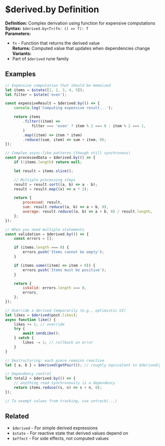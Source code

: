 # $derived.by Definition

**Definition:** Complex derivation using function for expensive
computations  
**Syntax:** `$derived.by<T>(fn: () => T): T`  
**Parameters:**

- `fn` - Function that returns the derived value  
  **Returns:** Computed value that updates when dependencies change  
  **Variants:**
- Part of `$derived` rune family

## Examples

```js
// Expensive computation that should be memoized
let items = $state([1, 2, 3, 4, 5]);
let filter = $state('even');

const expensiveResult = $derived.by(() => {
	console.log('Computing expensive result...');

	return items
		.filter((item) =>
			filter === 'even' ? item % 2 === 0 : item % 2 === 1,
		)
		.map((item) => item * item)
		.reduce((sum, item) => sum + item, 0);
});

// Complex async-like patterns (though still synchronous)
const processedData = $derived.by(() => {
	if (!items.length) return null;

	let result = items.slice();

	// Multiple processing steps
	result = result.sort((a, b) => a - b);
	result = result.map((x) => x * 2);

	return {
		processed: result,
		sum: result.reduce((a, b) => a + b, 0),
		average: result.reduce((a, b) => a + b, 0) / result.length,
	};
});

// When you need multiple statements
const validation = $derived.by(() => {
	const errors = [];

	if (items.length === 0) {
		errors.push('Items cannot be empty');
	}

	if (items.some((item) => item < 0)) {
		errors.push('Items must be positive');
	}

	return {
		isValid: errors.length === 0,
		errors,
	};
});

// Override a derived temporarily (e.g., optimistic UI)
let likes = $derived(post.likes);
async function like() {
	likes += 1; // override
	try {
		await sendLike();
	} catch {
		likes -= 1; // rollback on error
	}
}

// Destructuring: each piece remains reactive
let { a, b } = $derived(getPair()); // roughly equivalent to $derived(getPair().a) and ...b

// Dependency control
let total2 = $derived.by(() => {
	// anything read synchronously is a dependency
	return items.reduce((s, n) => s + n, 0);
});

// To exempt values from tracking, use untrack(...)
```

## Related

- `$derived` - For simple derived expressions
- `$state` - For reactive state that derived values depend on
- `$effect` - For side effects, not computed values
